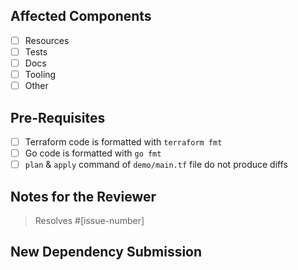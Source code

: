 ## Affected Components
* [ ] Resources
* [ ] Tests
* [ ] Docs
* [ ] Tooling
* [ ] Other

## Pre-Requisites
* [ ] Terraform code is formatted with `terraform fmt`
* [ ] Go code is formatted with `go fmt`
* [ ] `plan` & `apply` command of `demo/main.tf` file do not produce diffs

<!-- You can erase any parts of this template not applicable to your Pull Request. -->
## Notes for the Reviewer
<!-- Anything the reviewer should pay extra attention to. -->

> Resolves #[issue-number]

## New Dependency Submission
<!-- Please explain here why we need the new dependency. -->
